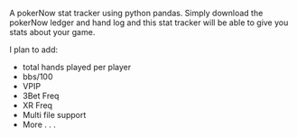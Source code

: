 A pokerNow stat tracker using python pandas. Simply download the pokerNow ledger and hand log and this stat tracker will be able to give you stats about your game.

I plan to add:
+ total hands played per player
+ bbs/100
+ VPIP
+ 3Bet Freq
+ XR Freq
+ Multi file support
+ More . . . 
